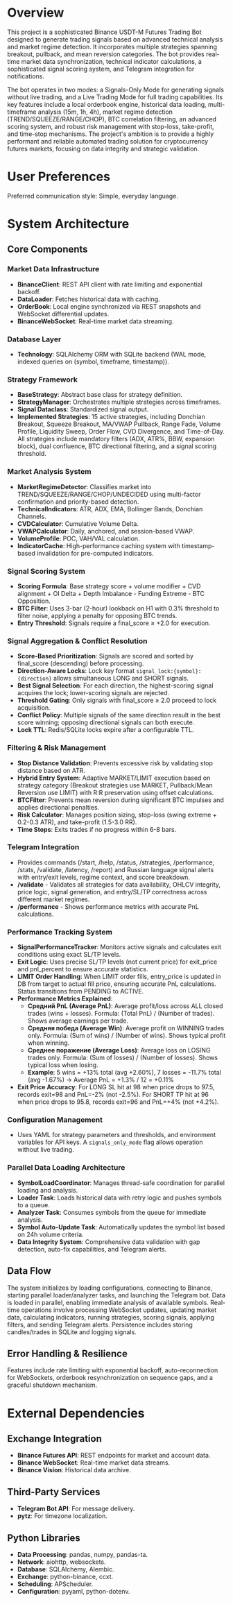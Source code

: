 # Overview

This project is a sophisticated Binance USDT-M Futures Trading Bot designed to generate trading signals based on advanced technical analysis and market regime detection. It incorporates multiple strategies spanning breakout, pullback, and mean reversion categories. The bot provides real-time market data synchronization, technical indicator calculations, a sophisticated signal scoring system, and Telegram integration for notifications.

The bot operates in two modes: a Signals-Only Mode for generating signals without live trading, and a Live Trading Mode for full trading capabilities. Its key features include a local orderbook engine, historical data loading, multi-timeframe analysis (15m, 1h, 4h), market regime detection (TREND/SQUEEZE/RANGE/CHOP), BTC correlation filtering, an advanced scoring system, and robust risk management with stop-loss, take-profit, and time-stop mechanisms. The project's ambition is to provide a highly performant and reliable automated trading solution for cryptocurrency futures markets, focusing on data integrity and strategic validation.

# User Preferences

Preferred communication style: Simple, everyday language.

# System Architecture

## Core Components

### Market Data Infrastructure
- **BinanceClient**: REST API client with rate limiting and exponential backoff.
- **DataLoader**: Fetches historical data with caching.
- **OrderBook**: Local engine synchronized via REST snapshots and WebSocket differential updates.
- **BinanceWebSocket**: Real-time market data streaming.

### Database Layer
- **Technology**: SQLAlchemy ORM with SQLite backend (WAL mode, indexed queries on (symbol, timeframe, timestamp)).

### Strategy Framework
- **BaseStrategy**: Abstract base class for strategy definition.
- **StrategyManager**: Orchestrates multiple strategies across timeframes.
- **Signal Dataclass**: Standardized signal output.
- **Implemented Strategies**: 15 active strategies, including Donchian Breakout, Squeeze Breakout, MA/VWAP Pullback, Range Fade, Volume Profile, Liquidity Sweep, Order Flow, CVD Divergence, and Time-of-Day. All strategies include mandatory filters (ADX, ATR%, BBW, expansion block), dual confluence, BTC directional filtering, and a signal scoring threshold.

### Market Analysis System
- **MarketRegimeDetector**: Classifies market into TREND/SQUEEZE/RANGE/CHOP/UNDECIDED using multi-factor confirmation and priority-based detection.
- **TechnicalIndicators**: ATR, ADX, EMA, Bollinger Bands, Donchian Channels.
- **CVDCalculator**: Cumulative Volume Delta.
- **VWAPCalculator**: Daily, anchored, and session-based VWAP.
- **VolumeProfile**: POC, VAH/VAL calculation.
- **IndicatorCache**: High-performance caching system with timestamp-based invalidation for pre-computed indicators.

### Signal Scoring System
- **Scoring Formula**: Base strategy score + volume modifier + CVD alignment + OI Delta + Depth Imbalance - Funding Extreme - BTC Opposition.
- **BTC Filter**: Uses 3-bar (2-hour) lookback on H1 with 0.3% threshold to filter noise, applying a penalty for opposing BTC trends.
- **Entry Threshold**: Signals require a final_score ≥ +2.0 for execution.

### Signal Aggregation & Conflict Resolution
- **Score-Based Prioritization**: Signals are scored and sorted by final_score (descending) before processing.
- **Direction-Aware Locks**: Lock key format `signal_lock:{symbol}:{direction}` allows simultaneous LONG and SHORT signals.
- **Best Signal Selection**: For each direction, the highest-scoring signal acquires the lock; lower-scoring signals are rejected.
- **Threshold Gating**: Only signals with final_score ≥ 2.0 proceed to lock acquisition.
- **Conflict Policy**: Multiple signals of the same direction result in the best score winning; opposing directional signals can both execute.
- **Lock TTL**: Redis/SQLite locks expire after a configurable TTL.

### Filtering & Risk Management
- **Stop Distance Validation**: Prevents excessive risk by validating stop distance based on ATR.
- **Hybrid Entry System**: Adaptive MARKET/LIMIT execution based on strategy category (Breakout strategies use MARKET, Pullback/Mean Reversion use LIMIT) with R:R preservation using offset calculations.
- **BTCFilter**: Prevents mean reversion during significant BTC impulses and applies directional penalties.
- **Risk Calculator**: Manages position sizing, stop-loss (swing extreme + 0.2-0.3 ATR), and take-profit (1.5-3.0 RR).
- **Time Stops**: Exits trades if no progress within 6-8 bars.

### Telegram Integration
- Provides commands (/start, /help, /status, /strategies, /performance, /stats, /validate, /latency, /report) and Russian language signal alerts with entry/exit levels, regime context, and score breakdown.
- **/validate** - Validates all strategies for data availability, OHLCV integrity, price logic, signal generation, and entry/SL/TP correctness across different market regimes.
- **/performance** - Shows performance metrics with accurate PnL calculations.

### Performance Tracking System
- **SignalPerformanceTracker**: Monitors active signals and calculates exit conditions using exact SL/TP levels.
- **Exit Logic**: Uses precise SL/TP levels (not current price) for exit_price and pnl_percent to ensure accurate statistics.
- **LIMIT Order Handling**: When LIMIT order fills, entry_price is updated in DB from target to actual fill price, ensuring accurate PnL calculations. Status transitions from PENDING to ACTIVE.
- **Performance Metrics Explained**:
  - **Средний PnL (Average PnL)**: Average profit/loss across ALL closed trades (wins + losses). Formula: (Total PnL) / (Number of trades). Shows average earnings per trade.
  - **Средняя победа (Average Win)**: Average profit on WINNING trades only. Formula: (Sum of wins) / (Number of wins). Shows typical profit when winning.
  - **Среднее поражение (Average Loss)**: Average loss on LOSING trades only. Formula: (Sum of losses) / (Number of losses). Shows typical loss when losing.
  - **Example**: 5 wins = +13% total (avg +2.60%), 7 losses = -11.7% total (avg -1.67%) → Average PnL = +1.3% / 12 = +0.11%
- **Exit Price Accuracy**: For LONG SL hit at 98 when price drops to 97.5, records exit=98 and PnL=-2% (not -2.5%). For SHORT TP hit at 96 when price drops to 95.8, records exit=96 and PnL=+4% (not +4.2%).

### Configuration Management
- Uses YAML for strategy parameters and thresholds, and environment variables for API keys. A `signals_only_mode` flag allows operation without live trading.

### Parallel Data Loading Architecture
- **SymbolLoadCoordinator**: Manages thread-safe coordination for parallel loading and analysis.
- **Loader Task**: Loads historical data with retry logic and pushes symbols to a queue.
- **Analyzer Task**: Consumes symbols from the queue for immediate analysis.
- **Symbol Auto-Update Task**: Automatically updates the symbol list based on 24h volume criteria.
- **Data Integrity System**: Comprehensive data validation with gap detection, auto-fix capabilities, and Telegram alerts.

## Data Flow
The system initializes by loading configurations, connecting to Binance, starting parallel loader/analyzer tasks, and launching the Telegram bot. Data is loaded in parallel, enabling immediate analysis of available symbols. Real-time operations involve processing WebSocket updates, updating market data, calculating indicators, running strategies, scoring signals, applying filters, and sending Telegram alerts. Persistence includes storing candles/trades in SQLite and logging signals.

## Error Handling & Resilience
Features include rate limiting with exponential backoff, auto-reconnection for WebSockets, orderbook resynchronization on sequence gaps, and a graceful shutdown mechanism.

# External Dependencies

## Exchange Integration
- **Binance Futures API**: REST endpoints for market and account data.
- **Binance WebSocket**: Real-time market data streams.
- **Binance Vision**: Historical data archive.

## Third-Party Services
- **Telegram Bot API**: For message delivery.
- **pytz**: For timezone localization.

## Python Libraries
- **Data Processing**: pandas, numpy, pandas-ta.
- **Network**: aiohttp, websockets.
- **Database**: SQLAlchemy, Alembic.
- **Exchange**: python-binance, ccxt.
- **Scheduling**: APScheduler.
- **Configuration**: pyyaml, python-dotenv.